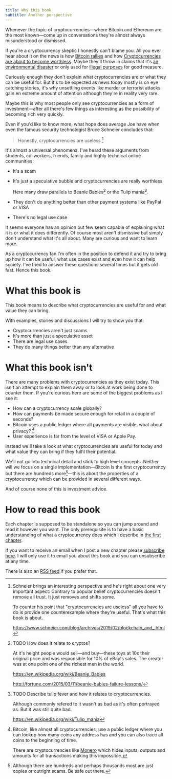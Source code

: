 ```yaml
---
title: Why this book
subtitle: Another perspective
---
```


Whenever the topic of cryptocurrencies&mdash;where Bitcoin and Ethereum are the most known&mdash;come up in conversations they're almost always misunderstood or dismissed.

If you're a cryptocurrency skeptic I honestly can't blame you. All you ever hear about it on the news is how [Bitcoin rallies][cnn-bitcoin-rallies] and how [Cryptocurrencies are about to become worthless][independent-worthless]. Maybe they'll throw in claims that it's [an environmental disaster][cnn-environment] or only used for [illegal purposes][independent-illegal] for good measure.

Curiously enough they don't explain what cryptocurrencies are or what they can be useful for. But it's to be expected as news today mostly is on eye catching stories, it's why unsettling events like murder or terrorist attacks gain en extreme amount of attention although they're in reality very rare.

Maybe this is why most people only see cryptocurrencies as a form of investment&mdash;after all there's few things as interesting as the possibility of becoming rich very quickly.

Even if you'd like to know more, what hope does average Joe have when even the famous security technologist Bruce Schneier concludes that:

> Honestly, cryptocurrencies are useless [^schneier]

It's almost a universal phenomena. I've heard these arguments from students, co-workers, friends, family and highly technical online communities:

* It's a scam
* It's just a speculative bubble and cryptocurrencies are really worthless

    Here many draw parallels to Beanie Babies[^beanies] or the Tulip mania[^tulips].

* They don't do anything better than other payment systems like PayPal or VISA
* There's no legal use case

It seems everyone has an opinion but few seem capable of explaining what it is or what it does differently.
Of course most aren't dismissive but simply don't understand what it's all about. Many are curious and want to learn more.

As a cryptocurrency fan I'm often in the position to defend it and try to bring up how it can be useful, what use cases exist and even how it can help society. I've tried to answer these questions several times but it gets old fast. Hence this book.


# What this book is

This book means to describe what cryptocurrencies are useful for and what value they can bring.

With examples, stories and discussions I will try to show you that:

* Cryptocurrencies aren't just scams
* It's more than just a speculative asset
* There are legal use cases
* They do many things better than any alternative


# What this book isn't

There are many problems with cryptocurrencies as they exist today. This isn't an attempt to explain them away or to look at work being done to counter them. If you're curious here are some of the biggest problems as I see it:

* How can a cryptocurrency scale globally?
* How can payments be made secure enough for retail in a couple of seconds?
* Bitcoin uses a public ledger where all payments are visible, what about privacy? [^monero]
* User experience is far from the level of VISA or Apple Pay.

Instead we'll take a look at what cryptocurrencies are useful for today and what value they can bring if they fulfil their potential.

We'll not go into technical detail and stick to high level concepts. Neither will we focus on a single implementation&mdash;Bitcoin is the first cryptocurrency but there are hundreds more[^cryptos]&mdash;this is about the properties of a cryptocurrency which can be provided in several different ways.

And of course none of this is investment advice.


# How to read this book

Each chapter is supposed to be standalone so you can jump around and read it however you want. The only prerequisite is to have a basic understanding of what a cryptocurrency does which I describe in [the first chapter][].

If you want to receive an email when I post a new chapter please [subscribe here][]. I will only use it to email you about this book and you can unsubscribe at any time.

There is also an [RSS feed][] if you prefer that.


[^schneier]: Schneier brings an interesting perspective and he's right about one very important aspect: Contrary to popular belief cryptocurrencies doesn't remove all trust. It just removes and shifts some.

    To counter his point that "cryptocurrencies are useless" all you have to do is provide one counterexample where they're useful. That's what this book is about.

    <https://www.schneier.com/blog/archives/2019/02/blockchain_and_.html>


[^beanies]: TODO How does it relate to cryptos?

    At it's height people would sell&mdash;and buy&mdash;these toys at 10x their original price and was responsible for 10% of eBay's sales. The creator was at one point one of the richest men in the world.

    <https://en.wikipedia.org/wiki/Beanie_Babies>

    <http://fortune.com/2015/03/11/beanie-babies-failure-lessons/>


[^tulips]: TODO Describe tulip fever and how it relates to cryptocurrencies.

    Although commonly refered to it wasn't as bad as it's often portrayed as. But it was still quite bad.

    <https://en.wikipedia.org/wiki/Tulip_mania>


[^monero]: Bitcoin, like almost all cryptocurrencies, use a public ledger where you can lookup how many coins any address has and you can also trace all coins to the beginning of time.

    There are cryptocurrencies like [Monero][] which hides inputs, outputs and amounts for all transactions making this impossible.


[^cryptos]: Although there are hundreds and perhaps thousands most are just copies or outright scams. Be safe out there.




[the first chapter]: /what_is_a_cryptocurrency/
[RSS feed]: #
[subscribe here]: #

[Monero]: https://www.getmonero.org/

[schneier]: https://www.schneier.com/blog/archives/2019/02/blockchain_and_.html
[cnn-bitcoin-rallies]: https://money.cnn.com/2017/12/06/investing/bitcoin-rally-hits-12000/index.html
[independent-worthless]: https://www.independent.co.uk/voices/bitcoin-cryptocurrency-price-crash-bank-of-england-agustin-carstens-a8645356.html
[cnn-environment]: https://money.cnn.com/2017/12/07/technology/bitcoin-energy-environment/index.html
[independent-illegal]: https://www.independent.co.uk/life-style/gadgets-and-tech/news/bitcoin-price-fall-criminals-blockchain-anonymous-cryptocurrency-zcash-monero-dash-a8174716.html

